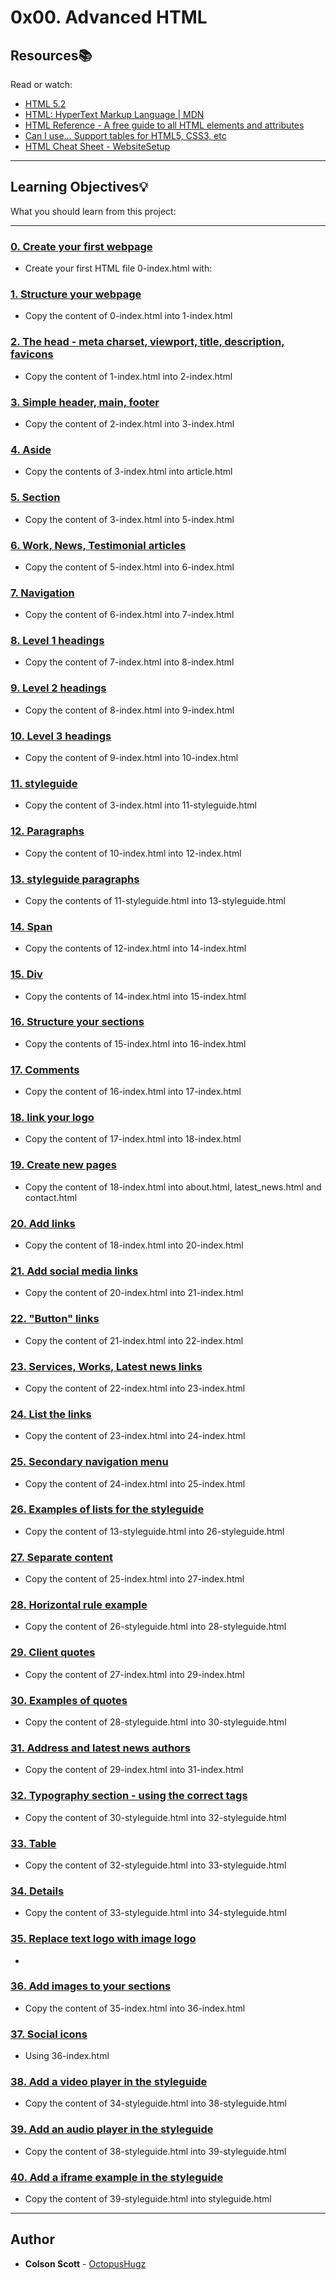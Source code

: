 # 0x00. Advanced HTML

## Resources:books:
Read or watch:
* [HTML 5.2](https://intranet.hbtn.io/rltoken/0qrWxRjFnohd-DMZwIakuA)
* [HTML: HyperText Markup Language | MDN](https://intranet.hbtn.io/rltoken/M-CcOLx8YG8znnc4qxSscg)
* [HTML Reference - A free guide to all HTML elements and attributes](https://intranet.hbtn.io/rltoken/5O-P-PsGJ5tXOOmKZwTNvg)
* [Can I use… Support tables for HTML5, CSS3, etc](https://intranet.hbtn.io/rltoken/qonyw8QCI9Bf8jjiib9tug)
* [HTML Cheat Sheet - WebsiteSetup](https://intranet.hbtn.io/rltoken/IL-IEL5JBB6FuDME5oZNRQ)

---
## Learning Objectives:bulb:
What you should learn from this project:

---

### [0. Create your first webpage](./0-index.html)
* Create your first HTML file 0-index.html with:


### [1. Structure your webpage](./1-index.html)
* Copy the content of 0-index.html into 1-index.html


### [2. The head - meta charset, viewport, title, description, favicons](./2-index.html)
* Copy the content of 1-index.html into 2-index.html


### [3. Simple header, main, footer](./3-index.html)
* Copy the content of 2-index.html into 3-index.html


### [4. Aside](./article.html)
* Copy the contents of 3-index.html into article.html


### [5. Section](./5-index.html)
* Copy the content of 3-index.html into 5-index.html


### [6. Work, News, Testimonial articles](./6-index.html)
* Copy the content of 5-index.html into 6-index.html


### [7. Navigation](./7-index.html)
* Copy the content of 6-index.html into 7-index.html


### [8. Level 1 headings](./8-index.html)
* Copy the content of 7-index.html into 8-index.html


### [9. Level 2 headings](./9-index.html)
* Copy the content of 8-index.html into 9-index.html


### [10. Level 3 headings](./10-index.html)
* Copy the content of 9-index.html into 10-index.html


### [11. styleguide](./11-styleguide.html)
* Copy the content of 3-index.html into 11-styleguide.html


### [12. Paragraphs](./12-index.html)
* Copy the content of 10-index.html into 12-index.html


### [13. styleguide paragraphs](./13-styleguide.html)
* Copy the contents of 11-styleguide.html into 13-styleguide.html


### [14. Span](./14-index.html)
* Copy the contents of 12-index.html into 14-index.html


### [15. Div](./15-index.html)
* Copy the contents of 14-index.html into 15-index.html


### [16. Structure your sections](./16-index.html)
* Copy the contents of 15-index.html into 16-index.html


### [17. Comments](./17-index.html)
* Copy the content of 16-index.html into 17-index.html


### [18. link your logo](./18-index.html)
* Copy the content of 17-index.html into 18-index.html


### [19. Create new pages](./about.html)
* Copy the content of 18-index.html into about.html, latest_news.html and contact.html


### [20. Add links](./20-index.html)
* Copy the content of 18-index.html into 20-index.html


### [21. Add social media links](./21-index.html)
* Copy the content of 20-index.html into 21-index.html


### [22. "Button" links](./22-index.html)
* Copy the content of 21-index.html into 22-index.html


### [23. Services, Works, Latest news links](./23-index.html)
* Copy the content of 22-index.html into 23-index.html


### [24. List the links](./24-index.html)
* Copy the content of 23-index.html into 24-index.html


### [25. Secondary navigation menu](./25-index.html)
* Copy the content of 24-index.html into 25-index.html


### [26. Examples of lists for the styleguide](./26-styleguide.html)
* Copy the content of 13-styleguide.html into 26-styleguide.html


### [27. Separate content](./27-index.html)
* Copy the content of 25-index.html into 27-index.html


### [28. Horizontal rule example](./28-styleguide.html)
* Copy the content of 26-styleguide.html into 28-styleguide.html


### [29. Client quotes](./29-index.html)
* Copy the content of 27-index.html into 29-index.html


### [30. Examples of quotes](./30-styleguide.html)
* Copy the content of 28-styleguide.html into 30-styleguide.html


### [31. Address and latest news authors](./31-index.html)
* Copy the content of 29-index.html into 31-index.html


### [32. Typography section - using the correct tags](./32-styleguide.html)
* Copy the content of 30-styleguide.html into 32-styleguide.html


### [33. Table](./33-styleguide.html)
* Copy the content of 32-styleguide.html into 33-styleguide.html


### [34. Details](./34-styleguide.html)
* Copy the content of 33-styleguide.html into 34-styleguide.html


### [35. Replace text logo with image logo](./35-index.html)
* 


### [36. Add images to your sections](./36-index.html)
* Copy the content of 35-index.html into 36-index.html


### [37. Social icons](./index.html)
* Using 36-index.html


### [38. Add a video player in the styleguide](./38-styleguide.html)
* Copy the content of 34-styleguide.html into 38-styleguide.html


### [39. Add an audio player in the styleguide](./39-styleguide.html)
* Copy the content of 38-styleguide.html into 39-styleguide.html


### [40. Add a iframe example in the styleguide](./styleguide.html)
* Copy the content of 39-styleguide.html into styleguide.html

---

## Author
* **Colson Scott** - [OctopusHugz](https://github.com/OctopusHugz)
